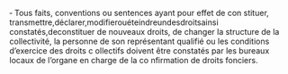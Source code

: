 ‐ Tous faits, conventions ou sentences ayant pour effet de con stituer, transmettre,déclarer,modifierouéteindreundesdroitsainsi constatés,deconstituer de nouveaux droits, de changer la structure de la collectivité, la personne de son représentant qualifié ou les conditions d’exercice des droits c ollectifs doivent être constatés par les bureaux locaux de l’organe en charge de la co nfirmation de droits fonciers.